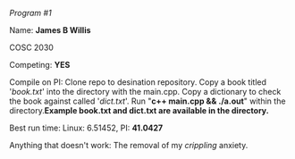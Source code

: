 *Program #1*

Name: **James B Willis**

COSC 2030


Competing: **YES**

Compile on PI: Clone repo to desination repository.
Copy a book titled '*book.txt*' into the directory with the main.cpp. Copy a dictionary to check the book against called '*dict.txt*'. Run "**c++ main.cpp && ./a.out**" within the directory.**Example book.txt and dict.txt are available in the directory.**


Best run time: Linux: 6.51452, PI: **41.0427**

Anything that doesn't work: The removal of my *crippling* anxiety.
